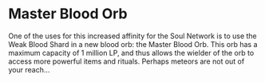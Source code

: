 # Master Blood Orb

One of the uses for this increased affinity for the Soul Network is to use the Weak Blood Shard in a new blood orb: the Master Blood Orb. This orb has a maximum capacity of 1 million LP, and thus allows the wielder of the orb to access more powerful items and rituals. Perhaps meteors are not out of your reach...
